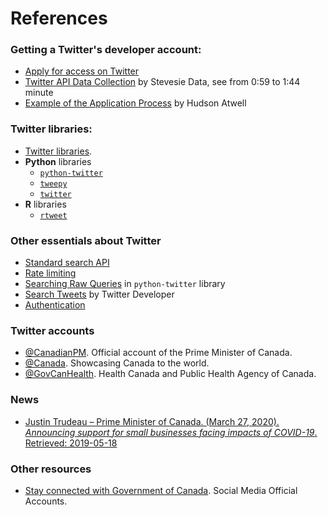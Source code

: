 # References

### Getting a Twitter's developer account:
- [Apply for access on Twitter](https://developer.twitter.com/en/apply-for-access)
- [Twitter API Data Collection](https://youtu.be/Jl-_dDqSaUQ?t=59) by Stevesie Data, see from 0:59 to 1:44 minute
- [Example of the Application Process](https://wptweetboost.com/example-of-the-twitter-developer-account-application-process/) by Hudson Atwell

### Twitter libraries:
- [Twitter libraries](https://developer.twitter.com/en/docs/developer-utilities/twitter-libraries).
- **Python** libraries
    - [`python-twitter`](https://python-twitter.readthedocs.io/en/latest/)
    - [`tweepy`](http://www.tweepy.org)
    - [`twitter`](https://github.com/sixohsix/twitter)
- **R** libraries
    - [`rtweet`](https://docs.ropensci.org/rtweet/)

### Other essentials about Twitter
- [Standard search API](https://developer.twitter.com/en/docs/tweets/search/api-reference/get-search-tweets)
- [Rate limiting](https://developer.twitter.com/en/docs/basics/rate-limiting)
- [Searching Raw Queries](https://python-twitter.readthedocs.io/en/latest/searching.html#raw-queries) in `python-twitter` library
- [Search Tweets](https://developer.twitter.com/en/docs/tweets/search/api-reference/get-search-tweets) by Twitter Developer
- [Authentication](https://developer.twitter.com/en/docs/basics/authentication/overview)

### Twitter accounts
- [@CanadianPM](https://twitter.com/CanadianPM). Official account of the Prime Minister of Canada.
- [@Canada](https://twitter.com/canada?lang=en). Showcasing Canada to the world.
- [@GovCanHealth](https://twitter.com/govcanhealth?lang=en). Health Canada and Public Health Agency of Canada.

### News
- [Justin Trudeau – Prime Minister of Canada. (March 27, 2020). *Announcing support for small businesses facing impacts of COVID-19*. Retrieved: 2019-05-18](https://youtu.be/1o-tV0A87l8)

### Other resources
- [Stay connected with Government of Canada](https://www.international.gc.ca/gac-amc/contact-contactez/social-media_medias-sociaux.aspx?lang=eng). Social Media Official Accounts.
